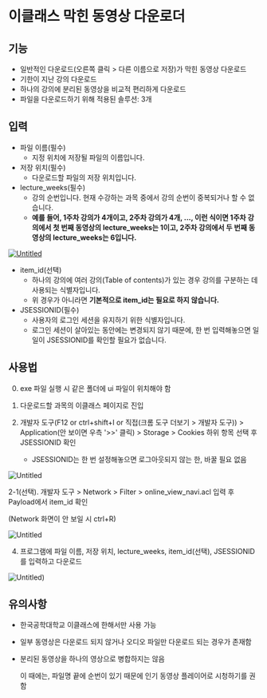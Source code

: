# 이클래스 막힌 동영상 다운로더

## 기능

- 일반적인 다운로드(오른쪽 클릭 > 다른 이름으로 저장)가 막힌 동영상 다운로드
- 기한이 지난 강의 다운로드
- 하나의 강의에 분리된 동영상을 비교적 편리하게 다운로드
- 파일을 다운로드하기 위해 적용된 솔루션: 3개

## 입력

- 파일 이름(필수)
    - 지정 위치에 저장될 파일의 이름입니다.
- 저장 위치(필수)
    - 다운로드할 파일의 저장 위치입니다.
- lecture_weeks(필수)
    - 강의 순번입니다. 현재 수강하는 과목 중에서 강의 순번이 중복되거나 할 수 없습니다.
    - **예를 들어, 1주차 강의가 4개이고, 2주차 강의가 4개, ..., 이런 식이면 1주차 강의에서 첫 번째 동영상의 lecture_weeks는 1이고, 2주차 강의에서 두 번째 동영상의 lecture_weeks는 6입니다.**

[![Untitled](https://s3-us-west-2.amazonaws.com/secure.notion-static.com/99e43723-56bf-43f9-8e51-69ea5bd26b77/Untitled.png)](https://s3.us-west-2.amazonaws.com/secure.notion-static.com/99e43723-56bf-43f9-8e51-69ea5bd26b77/Untitled.png?X-Amz-Algorithm=AWS4-HMAC-SHA256&X-Amz-Content-Sha256=UNSIGNED-PAYLOAD&X-Amz-Credential=AKIAT73L2G45EIPT3X45%2F20220603%2Fus-west-2%2Fs3%2Faws4_request&X-Amz-Date=20220603T151445Z&X-Amz-Expires=86400&X-Amz-Signature=1481206a2c5f72791f71d5d96c622ef0abc65225d0208e77aa2e8313b6dcf97d&X-Amz-SignedHeaders=host&response-content-disposition=filename%20%3D%22Untitled.png%22&x-id=GetObject)

- item_id(선택)
    - 하나의 강의에 여러 강의(Table of contents)가 있는 경우 강의를 구분하는 데 사용되는 식별자입니다.
    - 위 경우가 아니라면 **기본적으로 item_id는 필요로 하지 않습니다.**
- JSESSIONID(필수)
    - 사용자의 로그인 세션을 유지하기 위한 식별자입니다.
    - 로그인 세션이 살아있는 동안에는 변경되지 않기 때문에, 한 번 입력해놓으면 일일이 JSESSIONID를 확인할 필요가 없습니다.

## 사용법

0. exe 파일 실행 시 같은 폴더에 ui 파일이 위치해야 함

1. 다운로드할 과목의 이클래스 페이지로 진입

2. 개발자 도구(F12 or ctrl+shift+I or 직접(크롬 도구 더보기 > 개발자 도구)) > Application(안 보이면 우측 '>>' 클릭) > Storage > Cookies 하위 항목 선택 후 JSESSIONID 확인

    - JSESSIONID는 한 번 설정해놓으면 로그아웃되지 않는 한, 바꿀 필요 없음

![Untitled](https://s3.us-west-2.amazonaws.com/secure.notion-static.com/904ef682-bd1f-4c98-9d3c-3a51bc667b89/Untitled.png?X-Amz-Algorithm=AWS4-HMAC-SHA256&X-Amz-Content-Sha256=UNSIGNED-PAYLOAD&X-Amz-Credential=AKIAT73L2G45EIPT3X45%2F20220528%2Fus-west-2%2Fs3%2Faws4_request&X-Amz-Date=20220528T193148Z&X-Amz-Expires=86400&X-Amz-Signature=2568a34f991ced8c2e6d10f1b2d78353eb3ca86d4d3ea44e476299fe33fc889d&X-Amz-SignedHeaders=host&response-content-disposition=filename%20%3D%22Untitled.png%22&x-id=GetObject)

2-1(선택). 개발자 도구 > Network > Filter > online_view_navi.acl 입력 후 Payload에서 item_id 확인

   (Network 화면이 안 보일 시 ctrl+R)

   ![Untitled](https://s3.us-west-2.amazonaws.com/secure.notion-static.com/c9208553-47a2-41eb-952b-bdb27824a0a8/Untitled.png?X-Amz-Algorithm=AWS4-HMAC-SHA256&X-Amz-Content-Sha256=UNSIGNED-PAYLOAD&X-Amz-Credential=AKIAT73L2G45EIPT3X45%2F20220528%2Fus-west-2%2Fs3%2Faws4_request&X-Amz-Date=20220528T192911Z&X-Amz-Expires=86400&X-Amz-Signature=e04c79f3c11ab0cd9ebd8a0bb94dfba6848fddeb611cd077ffead84887bac4b3&X-Amz-SignedHeaders=host&response-content-disposition=filename%20%3D%22Untitled.png%22&x-id=GetObject)


4. 프로그램에 파일 이름, 저장 위치, lecture_weeks, item_id(선택), JSESSIONID를 입력하고 다운로드

![Untitled](https://s3.us-west-2.amazonaws.com/secure.notion-static.com/02588ae2-4e5d-40c7-8423-884a640868ff/Untitled.png?X-Amz-Algorithm=AWS4-HMAC-SHA256&X-Amz-Content-Sha256=UNSIGNED-PAYLOAD&X-Amz-Credential=AKIAT73L2G45EIPT3X45%2F20220528%2Fus-west-2%2Fs3%2Faws4_request&X-Amz-Date=20220528T192929Z&X-Amz-Expires=86400&X-Amz-Signature=a5f8a7e8365fa7b36b843095dd6a6f1c39ae34f0c295eecd9a59c4e13490f678&X-Amz-SignedHeaders=host&response-content-disposition=filename%20%3D%22Untitled.png%22&x-id=GetObject))

## 유의사항

- 한국공학대학교 이클래스에 한해서만 사용 가능
- 일부 동영상은 다운로드 되지 않거나 오디오 파일만 다운로드 되는 경우가 존재함
- 분리된 동영상을 하나의 영상으로 병합하지는 않음

  이 때에는, 파일명 끝에 순번이 있기 때문에 인기 동영상 플레이어로 시청하기를 권함
